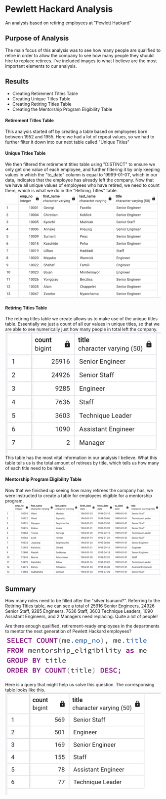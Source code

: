 # Pewlett Hackard Analysis
An analysis based on retiring employees at "Pewlett Hackard"
## Purpose of Analysis
The main focus of this analysis was to see how many people are qualified to retire in order to allow the company to see how many people they should hire to replace retirees. I've included images to what I believe are the most important elements to our analysis.
## Results
* Creating Retirement Titles Table
* Creating Unique Titles Table
* Creating Retiring Titles Table
* Creating the Mentorship Program Eligibility Table
#### Retirement Titles Table
This analysis started off by creating a table based on employees born between 1952 and 1955. Here we had a lot of repeat values, so we had to further filter it down into our next table called "Unique Titles"
#### Unique Titles Table
We then filtered the retirement titles table using "DISTINCT" to ensure we only get one value of each employee, and further filtering it by only keeping values in which the "to_date" column is equal to '9999-01-01', which in our data, indicates that the employee has already left the company. Now that we have all unique values of employees who have retired, we need to count them, which is what we do in the "Retiring Titles" table.
![retirees](/unique_table.png)
#### Retiring Titles Table
The retiring titles table we create allows us to make use of the unique titles table. Essentially we just a count of all our values in unique titles, so that we are able to see numerically just how many people in total left the company. 
![retirees](/retiring_table.png)
This table has the most vital information in our analysis I believe. What this table tells us is the total amount of retirees by title, which tells us how many of each title need to be hired.
#### Mentorship Program Eligibility Table
Now that we finished up seeing how many retirees the company has, we were instructed to create a table for employees eligible for a mentorship program.
![mentorship](/mentorship_table.png)
## Summary 
How many roles need to be filled after the "silver tsunami?". Referring to the Retiring Titles table, we can see a total of 25916 Senior Engineers, 24926 Senior Staff, 9285 Engineers, 7636 Staff, 3603 Technique Leaders, 1090 Assistant Engineers, and 2 Managers need replacing. Quite a lot of people!

Are there enough qualified, retirement-ready employees in the departments to mentor the next generation of Pewlett Hackard employees?
![](/mentorship_total.png)
Here is a query that might help us solve this question. The corresponsing table looks like this.
![](/mentorship_total_table.png)

